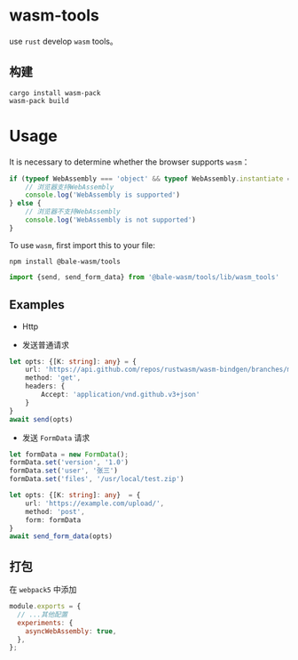 # wasm-tools

use `rust` develop `wasm` tools。

## 构建

```shell
cargo install wasm-pack
wasm-pack build
```

# Usage
It is necessary to determine whether the browser supports `wasm`：

```ts
if (typeof WebAssembly === 'object' && typeof WebAssembly.instantiate === 'function') {
    // 浏览器支持WebAssembly
    console.log('WebAssembly is supported')
} else {
    // 浏览器不支持WebAssembly
    console.log('WebAssembly is not supported')
}
```

To use `wasm`, first import this to your file:

```shell
npm install @bale-wasm/tools
```

```ts
import {send, send_form_data} from '@bale-wasm/tools/lib/wasm_tools'
```

## Examples

* Http
- 发送普通请求

```ts
let opts: {[K: string]: any} = {
    url: 'https://api.github.com/repos/rustwasm/wasm-bindgen/branches/master',
    method: 'get',
    headers: {
        Accept: 'application/vnd.github.v3+json'
    }
}
await send(opts)
```

- 发送 `FormData` 请求

```ts
let formData = new FormData();
formData.set('version', '1.0')
formData.set('user', '张三')
formData.set('files', '/usr/local/test.zip')

let opts: {[K: string]: any}  = {
    url: 'https://example.com/upload/',
    method: 'post',
    form: formData
}
await send_form_data(opts)
```

## 打包
在 `webpack5` 中添加

```js
module.exports = {
  // ...其他配置
  experiments: {
    asyncWebAssembly: true,
  },
};
```
